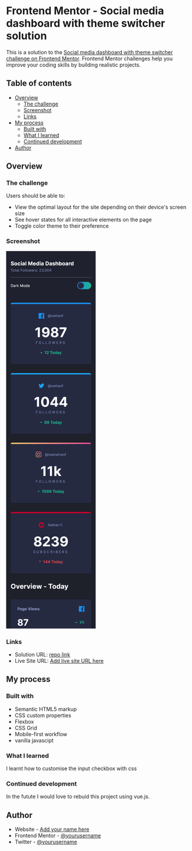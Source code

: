 # Frontend Mentor - Social media dashboard with theme switcher solution

This is a solution to the [Social media dashboard with theme switcher challenge on Frontend Mentor](https://www.frontendmentor.io/challenges/social-media-dashboard-with-theme-switcher-6oY8ozp_H). Frontend Mentor challenges help you improve your coding skills by building realistic projects. 

## Table of contents

- [Overview](#overview)
  - [The challenge](#the-challenge)
  - [Screenshot](#screenshot)
  - [Links](#links)
- [My process](#my-process)
  - [Built with](#built-with)
  - [What I learned](#what-i-learned)
  - [Continued development](#continued-development)
- [Author](#author)



## Overview

### The challenge

Users should be able to:

- View the optimal layout for the site depending on their device's screen size
- See hover states for all interactive elements on the page
- Toggle color theme to their preference

### Screenshot

![mobile preview](./screenShot.png)


### Links

- Solution URL: [repo link](https://github.com/alfredthompsonOvie/social-media-dashboard-with-theme-switcher)
- Live Site URL: [Add live site URL here](https://eivo-social-media-dashboard-with-theme-switcher.netlify.app)

## My process

### Built with

- Semantic HTML5 markup
- CSS custom properties
- Flexbox
- CSS Grid
- Mobile-first workflow
- vanilla javascipt

### What I learned

I learnt how to customise the input checkbox with css


### Continued development

In the futute I would love to rebuid this project using vue.js. 

## Author

- Website - [Add your name here](https://www.your-site.com)
- Frontend Mentor - [@yourusername](https://www.frontendmentor.io/profile/yourusername)
- Twitter - [@yourusername](https://www.twitter.com/yourusername)


